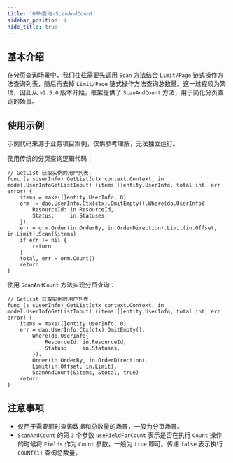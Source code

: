 ```yaml
---
title: 'ORM查询-ScanAndCount'
sidebar_position: 4
hide_title: true
---
```


## 基本介绍

在分页查询场景中，我们往往需要先调用 `Scan` 方法结合 `Limit/Page` 链式操作方法查询列表，随后再去掉 `Limit/Page` 链式操作方法查询总数量。这一过程较为繁琐，因此从 `v2.5.0` 版本开始，框架提供了 `ScanAndCount` 方法，用于简化分页查询的场景。

## 使用示例

示例代码来源于业务项目案例，仅供参考理解，无法独立运行。

使用传统的分页查询逻辑代码：

```
// GetList 获取实例的用户列表.
func (s sUserInfo) GetList(ctx context.Context, in model.UserInfoGetListInput) (items []entity.UserInfo, total int, err error) {
	items = make([]entity.UserInfo, 0)
	orm := dao.UserInfo.Ctx(ctx).OmitEmpty().Where(do.UserInfo{
		ResourceId: in.ResourceId,
		Status:     in.Statuses,
	})
	err = orm.Order(in.OrderBy, in.OrderDirection).Limit(in.Offset, in.Limit).Scan(&items)
	if err != nil {
		return
	}
	total, err = orm.Count()
	return
}
```

使用 `ScanAndCount` 方法实现分页查询：

```
// GetList 获取实例的用户列表.
func (s sUserInfo) GetList(ctx context.Context, in model.UserInfoGetListInput) (items []entity.UserInfo, total int, err error) {
	items = make([]entity.UserInfo, 0)
	err = dao.UserInfo.Ctx(ctx).OmitEmpty().
		Where(do.UserInfo{
			ResourceId: in.ResourceId,
			Status:     in.Statuses,
		}).
		Order(in.OrderBy, in.OrderDirection).
		Limit(in.Offset, in.Limit).
		ScanAndCount(&items, &total, true)
	return
}
```

## 注意事项

- 仅用于需要同时查询数据和总数量的场景，一般为分页场景。
- `ScanAndCount` 的第 `3` 个参数 `useFieldForCount` 表示是否在执行 `Count` 操作的时候将 `Fields` 作为 `Count` 参数，一般为 `true` 即可。传递 `false` 表示执行 `COUNT(1)` 查询总数量。